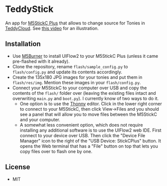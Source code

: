 # TeddyStick

An app for [M5StickC Plus](https://shop.m5stack.com/products/m5stickc-plus-esp32-pico-mini-iot-development-kit) that allows to change source for Tonies in [TeddyCloud](https://github.com/toniebox-reverse-engineering/teddycloud). See [this video](https://youtube.com/shorts/VxreeAtIGkQ) for an illustration.

## Installation
* Use [M5Burner](https://docs.m5stack.com/en/download) to install UIFlow2 to your M5StickC Plus (unless it came pre-flashed with it already).
* Clone the repository, rename `flash/sample_config.py` to `flash/config.py` and update its contents accordingly.
* Create the 135x180 JPG images for your tonies and put them in `flash/res/img`. Mention these images in your `flash/config.py`.
* Connect your M5StickC to your computer over USB and copy the contents of the `flash/` folder over (leaving the existing files intact and overwriting `main.py` and `boot.py`). I currently know of two ways to do it.
  * One option is to use the [Thonny](https://thonny.org/) editor. Click in the lower right corner to connect to your M5StickC, then click View->Files and you should see a panel that will allow you to move files between the M5StickC and your computer.
  * A somewhat less convenient option, which does not require installing any additional software is to use the UIFlow2 web IDE. First connect to your device over USB. Then click the "Device File Manager" icon to the right of the "USB Device: StickCPlus" button. It opens the Web terminal that has a "File" button on top that lets you copy files over to flash one by one.   

## License
* MIT